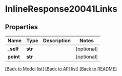 # InlineResponse20041Links

## Properties
Name | Type | Description | Notes
------------ | ------------- | ------------- | -------------
**_self** | **str** |  | [optional] 
**point** | **str** |  | [optional] 

[[Back to Model list]](../README.md#documentation-for-models) [[Back to API list]](../README.md#documentation-for-api-endpoints) [[Back to README]](../README.md)


